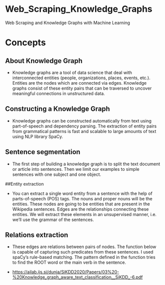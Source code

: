# Web_Scraping_Knowledge_Graphs
Web Scraping and Knowledge Graphs with Machine Learning

# Concepts

## About Knowledge Graph

 - Knowledge graphs are a tool of data science that deal with interconnected entities (people, organizations, places, events, etc.). Entities are the nodes which are connected via edges. Knowledge graphs consist of these entity pairs that can be traversed to uncover meaningful connections in unstructured data.




## Constructing a Knowledge Graph

 - Knowledge graphs can be constructed automatically from text using part-of-speech and dependency parsing. The extraction of entity pairs from grammatical patterns is fast and scalable to large amounts of text using NLP library SpaCy.


## Sentence segmentation

 - The first step of building a knowledge graph is to split the text document or article into sentences. Then we limit our examples to simple sentences with one subject and one object.

##Entity extraction

 - You can extract a single word entity from a sentence with the help of parts-of-speech (POS) tags. The nouns and proper nouns will be the entities. These nodes are going to be entities that are present in the Wikipedia sentences. Edges are the relationships connecting these entities. We will extract these elements in an unsupervised manner, i.e. we’ll use the grammar of the sentences.

## Relations extraction

 - These edges are relations between pairs of nodes. The function below is capable of capturing such predicates from these sentences. I used spaCy’s rule-based matching. The pattern defined in the function tries to find the ROOT word or the main verb in the sentence. 

 - https://ailab.ijs.si/dunja/SiKDD2020/Papers/03%20-%20Knowledge_graph_aware_text_classification__SiKDD_-6.pdf
